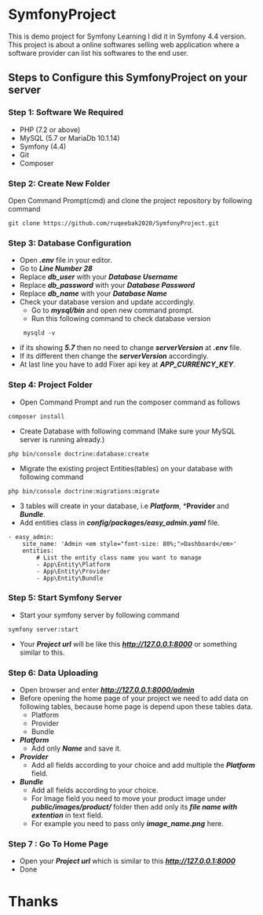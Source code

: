 # SymfonyProject
This is demo project for Symfony Learning I did it in Symfony 4.4 version.
This project is about a online softwares selling web application where a software provider can list his softwares to the end user.

## Steps to Configure this SymfonyProject on your server
### Step 1: Software We Required
- PHP (7.2 or above)
- MySQL (5.7 or MariaDb 10.1.14)
- Symfony (4.4)
- Git
- Composer
### Step 2: Create New Folder
Open Command Prompt(cmd) and clone the project repository by following command
```
git clone https://github.com/ruqeebak2020/SymfonyProject.git
```
### Step 3: Database Configuration

- Open  ***.env*** file in your editor.
- Go to ***Line Number 28***
- Replace ***db_user*** with your ***Database Username***
- Replace ***db_password*** with your ***Database Password***
- Replace ***db_name*** with your ***Database Name***
- Check your database version and update accordingly.
   - Go to ***mysql/bin*** and open new command prompt.
   - Run this following command to check database version
   ```
    mysqld -v
    ```
- if its showing ***5.7*** then no need to change ***serverVersion*** at ***.env*** file.
- If its different then change the ***serverVersion*** accordingly.
- At last line you have to add Fixer api key at ***APP_CURRENCY_KEY***.

### Step 4: Project Folder
- Open Command Prompt and run the composer command as follows
```
composer install
```
- Create Database with following command (Make sure your MySQL server is running already.)
```
php bin/console doctrine:database:create
```
- Migrate the existing project Entities(tables) on your database with following command
```
php bin/console doctrine:migrations:migrate
```
- 3 tables will create in your database, i.e ***Platform***, ***Provider** and ***Bundle***.
- Add entities class in ***config/packages/easy_admin.yaml*** file.
```
- easy_admin:
    site_name: 'Admin <em style="font-size: 80%;">Dashboard</em>'
    entities:
        # List the entity class name you want to manage
        - App\Entity\Platform
        - App\Entity\Provider
        - App\Entity\Bundle
```

### Step 5: Start Symfony Server
- Start your symfony server by following command
```
symfony server:start
```
- Your ***Project url*** will be like this ***http://127.0.0.1:8000*** or something similar to this.

### Step 6: Data Uploading
- Open browser and enter ***http://127.0.0.1:8000/admin***
- Before opening the home page of your project we need to add data on following tables, because home page is depend upon these tables data.
  - Platform
  - Provider
  - Bundle
- ***Platform***
  - Add only ***Name*** and save it.
- ***Provider***
   - Add all fields according to your choice and add multiple the ***Platform*** field.
- ***Bundle***
   - Add all fields according to your choice.
   - For Image field you need to move your product image under ***public/images/product/*** folder then add only its ***file name with extention*** in text field.
    - For example you need to pass only ***image_name.png*** here.


### Step 7 : Go To Home Page
- Open your ***Project url*** which is similar to this ***http://127.0.0.1:8000***
- Done

# Thanks
